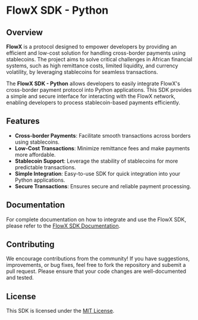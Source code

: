 
# FlowX SDK - Python

## Overview

**FlowX** is a protocol designed to empower developers by providing an efficient and low-cost solution for handling cross-border payments using stablecoins. The project aims to solve critical challenges in African financial systems, such as high remittance costs, limited liquidity, and currency volatility, by leveraging stablecoins for seamless transactions.

The **FlowX SDK - Python** allows developers to easily integrate FlowX's cross-border payment protocol into Python applications. This SDK provides a simple and secure interface for interacting with the FlowX network, enabling developers to process stablecoin-based payments efficiently.

## Features

- **Cross-border Payments**: Facilitate smooth transactions across borders using stablecoins.
- **Low-Cost Transactions**: Minimize remittance fees and make payments more affordable.
- **Stablecoin Support**: Leverage the stability of stablecoins for more predictable transactions.
- **Simple Integration**: Easy-to-use SDK for quick integration into your Python applications.
- **Secure Transactions**: Ensures secure and reliable payment processing.

## Documentation

For complete documentation on how to integrate and use the FlowX SDK, please refer to the [FlowX SDK Documentation](#).

## Contributing

We encourage contributions from the community! If you have suggestions, improvements, or bug fixes, feel free to fork the repository and subemit a pull request. Please ensure that your code changes are well-documented and tested.

## License

This SDK is licensed under the [MIT License](LICENSE).